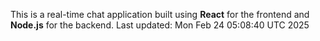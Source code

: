 This is a real-time chat application built using **React** for the frontend and **Node.js** for the backend.
Last updated: Mon Feb 24 05:08:40 UTC 2025
